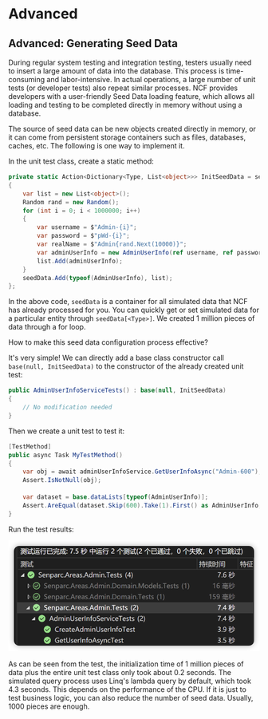 # Advanced

## Advanced: Generating Seed Data

During regular system testing and integration testing, testers usually need to insert a large amount of data into the database. This process is time-consuming and labor-intensive. In actual operations, a large number of unit tests (or developer tests) also repeat similar processes. NCF provides developers with a user-friendly Seed Data loading feature, which allows all loading and testing to be completed directly in memory without using a database.

The source of seed data can be new objects created directly in memory, or it can come from persistent storage containers such as files, databases, caches, etc. The following is one way to implement it.

In the unit test class, create a static method:

```csharp
private static Action<Dictionary<Type, List<object>>> InitSeedData = seedData =>
{
    var list = new List<object>();
    Random rand = new Random();
    for (int i = 0; i < 1000000; i++)
    {
        var username = $"Admin-{i}";
        var password = $"pWd-{i}";
        var realName = $"Admin{rand.Next(10000)}";
        var adminUserInfo = new AdminUserInfo(ref username, ref password, realName, "", "");
        list.Add(adminUserInfo);
    }
    seedData.Add(typeof(AdminUserInfo), list);
};
```

In the above code, `seedData` is a container for all simulated data that NCF has already processed for you. You can quickly get or set simulated data for a particular entity through `seedData[<Type>]`. We created 1 million pieces of data through a for loop.

How to make this seed data configuration process effective?

It's very simple! We can directly add a base class constructor call `base(null, InitSeedData)` to the constructor of the already created unit test:

```csharp
public AdminUserInfoServiceTests() : base(null, InitSeedData)
{
    // No modification needed
}
```

Then we create a unit test to test it:

```csharp
[TestMethod]
public async Task MyTestMethod()
{
    var obj = await adminUserInfoService.GetUserInfoAsync("Admin-600");
    Assert.IsNotNull(obj);

    var dataset = base.dataLists[typeof(AdminUserInfo)];
    Assert.AreEqual(dataset.Skip(600).Take(1).First() as AdminUserInfo, obj);
}
```

Run the test results:

<img src="./images/advenced-01.png" />

As can be seen from the test, the initialization time of 1 million pieces of data plus the entire unit test class only took about 0.2 seconds. The simulated query process uses Linq's lambda query by default, which took 4.3 seconds. This depends on the performance of the CPU. If it is just to test business logic, you can also reduce the number of seed data. Usually, 1000 pieces are enough.
